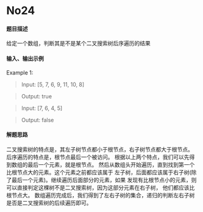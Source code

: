 # No24
#### 题目描述
给定一个数组，判断其是不是某个二叉搜索树后序遍历的结果
#### 输入、输出示例
Example 1:
> Input: [5, 7, 6, 9, 11, 10, 8]

> Output: true

> Input: [7, 6, 4, 5]

> Output: false

#### 解题思路
二叉搜索树的特点是，其左子树节点都小于根节点，右子树节点都大于根节点。
后序遍历的特点是，根节点最后一个被访问。
根据以上两个特点，我们可以先得到数组的最后一个元素，就是根节点。
然后从数组头开始遍历，直到找到第一个比根节点大的元素。这个元素之前都应该属于
左子树，后面都应该属于右子树(除了最后一个元素)。继续遍历后面部分的元素，如果
发现有比根节点小的元素，则可以直接判定这棵树不是二叉搜索树，因为这部分元素在右子树，
他们都应该比根节点大。
数组遍历完成后，我们得到了左右子树的集合，递归的判断左右子树是否是二叉搜索树的后续遍历即可。